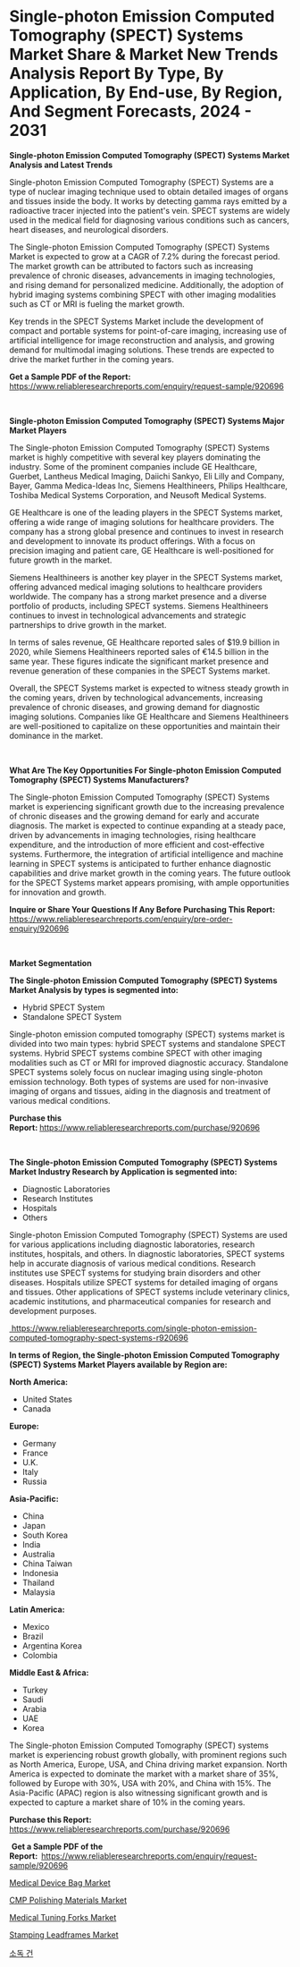 <p><h1>Single-photon Emission Computed Tomography (SPECT) Systems Market Share & Market New Trends Analysis Report By Type, By Application, By End-use, By Region, And Segment Forecasts, 2024 - 2031</h1></p><p><strong>Single-photon Emission Computed Tomography (SPECT) Systems Market Analysis and Latest Trends</strong></p>
<p><p>Single-photon Emission Computed Tomography (SPECT) Systems are a type of nuclear imaging technique used to obtain detailed images of organs and tissues inside the body. It works by detecting gamma rays emitted by a radioactive tracer injected into the patient's vein. SPECT systems are widely used in the medical field for diagnosing various conditions such as cancers, heart diseases, and neurological disorders.</p><p>The Single-photon Emission Computed Tomography (SPECT) Systems Market is expected to grow at a CAGR of 7.2% during the forecast period. The market growth can be attributed to factors such as increasing prevalence of chronic diseases, advancements in imaging technologies, and rising demand for personalized medicine. Additionally, the adoption of hybrid imaging systems combining SPECT with other imaging modalities such as CT or MRI is fueling the market growth.</p><p>Key trends in the SPECT Systems Market include the development of compact and portable systems for point-of-care imaging, increasing use of artificial intelligence for image reconstruction and analysis, and growing demand for multimodal imaging solutions. These trends are expected to drive the market further in the coming years.</p></p>
<p><strong>Get a Sample PDF of the Report:&nbsp;</strong> <a href="https://www.reliableresearchreports.com/enquiry/request-sample/920696">https://www.reliableresearchreports.com/enquiry/request-sample/920696</a></p>
<p>&nbsp;</p>
<p><strong>Single-photon Emission Computed Tomography (SPECT) Systems Major Market Players</strong></p>
<p><p>The Single-photon Emission Computed Tomography (SPECT) Systems market is highly competitive with several key players dominating the industry. Some of the prominent companies include GE Healthcare, Guerbet, Lantheus Medical Imaging, Daiichi Sankyo, Eli Lilly and Company, Bayer, Gamma Medica-Ideas Inc, Siemens Healthineers, Philips Healthcare, Toshiba Medical Systems Corporation, and Neusoft Medical Systems.</p><p>GE Healthcare is one of the leading players in the SPECT Systems market, offering a wide range of imaging solutions for healthcare providers. The company has a strong global presence and continues to invest in research and development to innovate its product offerings. With a focus on precision imaging and patient care, GE Healthcare is well-positioned for future growth in the market.</p><p>Siemens Healthineers is another key player in the SPECT Systems market, offering advanced medical imaging solutions to healthcare providers worldwide. The company has a strong market presence and a diverse portfolio of products, including SPECT systems. Siemens Healthineers continues to invest in technological advancements and strategic partnerships to drive growth in the market.</p><p>In terms of sales revenue, GE Healthcare reported sales of $19.9 billion in 2020, while Siemens Healthineers reported sales of €14.5 billion in the same year. These figures indicate the significant market presence and revenue generation of these companies in the SPECT Systems market.</p><p>Overall, the SPECT Systems market is expected to witness steady growth in the coming years, driven by technological advancements, increasing prevalence of chronic diseases, and growing demand for diagnostic imaging solutions. Companies like GE Healthcare and Siemens Healthineers are well-positioned to capitalize on these opportunities and maintain their dominance in the market.</p></p>
<p>&nbsp;</p>
<p><strong>What Are The Key Opportunities For Single-photon Emission Computed Tomography (SPECT) Systems Manufacturers?</strong></p>
<p><p>The Single-photon Emission Computed Tomography (SPECT) Systems market is experiencing significant growth due to the increasing prevalence of chronic diseases and the growing demand for early and accurate diagnosis. The market is expected to continue expanding at a steady pace, driven by advancements in imaging technologies, rising healthcare expenditure, and the introduction of more efficient and cost-effective systems. Furthermore, the integration of artificial intelligence and machine learning in SPECT systems is anticipated to further enhance diagnostic capabilities and drive market growth in the coming years. The future outlook for the SPECT Systems market appears promising, with ample opportunities for innovation and growth.</p></p>
<p><strong>Inquire or Share Your Questions If Any Before Purchasing This Report:</strong> <a href="https://www.reliableresearchreports.com/enquiry/pre-order-enquiry/920696">https://www.reliableresearchreports.com/enquiry/pre-order-enquiry/920696</a></p>
<p>&nbsp;</p>
<p><strong>Market Segmentation</strong></p>
<p><strong>The Single-photon Emission Computed Tomography (SPECT) Systems Market Analysis by types is segmented into:</strong></p>
<p><ul><li>Hybrid SPECT System</li><li>Standalone SPECT System</li></ul></p>
<p><p>Single-photon emission computed tomography (SPECT) systems market is divided into two main types: hybrid SPECT systems and standalone SPECT systems. Hybrid SPECT systems combine SPECT with other imaging modalities such as CT or MRI for improved diagnostic accuracy. Standalone SPECT systems solely focus on nuclear imaging using single-photon emission technology. Both types of systems are used for non-invasive imaging of organs and tissues, aiding in the diagnosis and treatment of various medical conditions.</p></p>
<p><strong>Purchase this Report:&nbsp;</strong><a href="https://www.reliableresearchreports.com/purchase/920696">https://www.reliableresearchreports.com/purchase/920696</a></p>
<p>&nbsp;</p>
<p><strong>The Single-photon Emission Computed Tomography (SPECT) Systems Market Industry Research by Application is segmented into:</strong></p>
<p><ul><li>Diagnostic Laboratories</li><li>Research Institutes</li><li>Hospitals</li><li>Others</li></ul></p>
<p><p>Single-photon Emission Computed Tomography (SPECT) Systems are used for various applications including diagnostic laboratories, research institutes, hospitals, and others. In diagnostic laboratories, SPECT systems help in accurate diagnosis of various medical conditions. Research institutes use SPECT systems for studying brain disorders and other diseases. Hospitals utilize SPECT systems for detailed imaging of organs and tissues. Other applications of SPECT systems include veterinary clinics, academic institutions, and pharmaceutical companies for research and development purposes.</p></p>
<p><a href="https://www.reliableresearchreports.com/single-photon-emission-computed-tomography-spect-systems-r920696">&nbsp;https://www.reliableresearchreports.com/single-photon-emission-computed-tomography-spect-systems-r920696</a></p>
<p><strong>In terms of Region, the Single-photon Emission Computed Tomography (SPECT) Systems Market Players available by Region are:</strong></p>
<p>
    <p> <strong> North America: </strong>
        <ul>
            <li>United States</li>
            <li>Canada</li>
        </ul>
        </p> 
    <p> <strong> Europe: </strong>
        <ul>
            <li>Germany</li>
            <li>France</li>
            <li>U.K.</li>
            <li>Italy</li>
            <li>Russia</li>
        </ul>
        </p> 
    <p> <strong> Asia-Pacific: </strong>
        <ul>
            <li>China</li>
            <li>Japan</li>
            <li>South Korea</li>
            <li>India</li>
            <li>Australia</li>
            <li>China Taiwan</li>
            <li>Indonesia</li>
            <li>Thailand</li>
            <li>Malaysia</li>
        </ul>
        </p> 
    <p> <strong> Latin America: </strong>
        <ul>
            <li>Mexico</li>
            <li>Brazil</li>
            <li>Argentina Korea</li>
            <li>Colombia</li>
        </ul>
        </p> 
    <p> <strong> Middle East & Africa: </strong>
        <ul>
            <li>Turkey</li>
            <li>Saudi</li>
            <li>Arabia</li>
            <li>UAE</li>
            <li>Korea</li>
        </ul>
    </p>
    </p>
<p><p>The Single-photon Emission Computed Tomography (SPECT) systems market is experiencing robust growth globally, with prominent regions such as North America, Europe, USA, and China driving market expansion. North America is expected to dominate the market with a market share of 35%, followed by Europe with 30%, USA with 20%, and China with 15%. The Asia-Pacific (APAC) region is also witnessing significant growth and is expected to capture a market share of 10% in the coming years.</p></p>
<p><strong>Purchase this Report: </strong><a href="https://www.reliableresearchreports.com/purchase/920696">https://www.reliableresearchreports.com/purchase/920696</a></p>
<p>&nbsp;<strong>Get a Sample PDF of the Report:&nbsp;&nbsp;</strong><a href="https://www.reliableresearchreports.com/enquiry/request-sample/920696">https://www.reliableresearchreports.com/enquiry/request-sample/920696</a></p>
<p><strong></strong></p>
<p><p><a href="https://github.com/DeonteStanton2023/Market-Research-Report-List-2/blob/main/medical-device-bag-market.md">Medical Device Bag Market</a></p><p><a href="https://medium.com/@zoeyjohns2003/cmp-polishing-materials-market-growth-outlook-from-2024-to-2031-and-it-is-projecting-at-8-4-265f80c292c4">CMP Polishing Materials Market</a></p><p><a href="https://github.com/ZackaryHalvorson2023/Market-Research-Report-List-2/blob/main/medical-tuning-forks-market.md">Medical Tuning Forks Market</a></p><p><a href="https://medium.com/@mslonkoss21/global-stamping-leadframes-market-focus-on-application-end-use-industry-type-equipment-and-0eefda71196c">Stamping Leadframes Market</a></p><p><a href="https://github.com/LoganRew1964/Market-Research-Report-List-2/blob/main/574836075729.md">소독 건</a></p></p>
